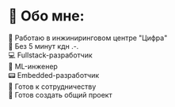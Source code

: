 # 💫 Обо мне:
💯 Работаю в инжиниринговом центре "Цифра"<br>🦀 Без 5 минут кдн .-.<br>💻 Fullstack-разработчик<br>🤖 ML-инженер<br>📟 Embedded-разработчик <br>👯 Готов к сотрудничеству<br>🤝 Готов создать общий проект
